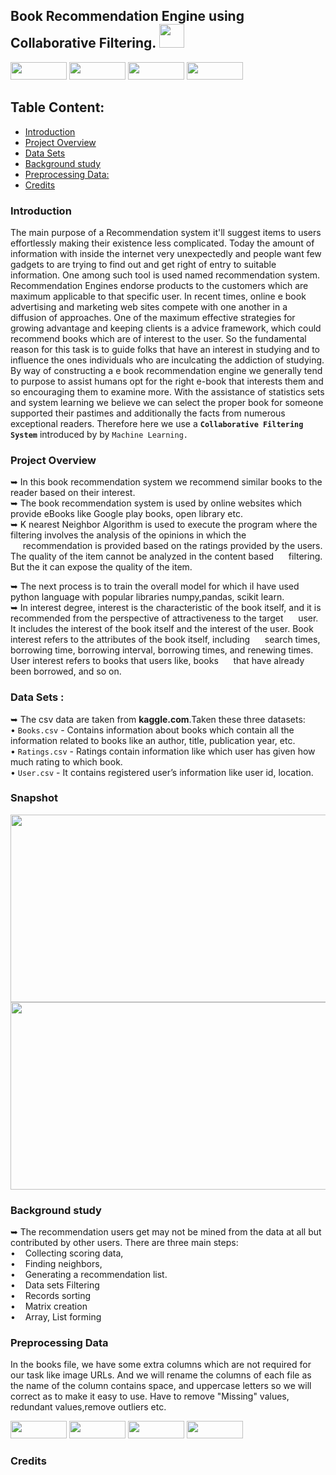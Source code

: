 ## Book Recommendation Engine using Collaborative Filtering. <img src="https://user-images.githubusercontent.com/125151906/224496762-9150fdb0-e860-4f11-b4da-27202fdb154d.png" width="40px;" height="38px;">
<p>
<img src="https://img.shields.io/badge/python-3670A0?style=flat-square&logo=python&logoColor=ffdd54" width="90px;" height="28px;">
<img src="https://img.shields.io/badge/flask-%23000.svg?style=flat-square&logo=flask&logoColor=white" width="90px;" height="28px;">
<img src="https://img.shields.io/badge/numpy-%23013243.svg?style=flat-square&logo=numpy&logoColor=white" width="90px;" height="28px;">
<img src="https://img.shields.io/badge/pandas-%23150458.svg?style=flat-square&logo=pandas&logoColor=white" width="90px;" height="28px;">
       
## Table Content:
- [Introduction](https://awesomeopensource.com/project/elangosundar/awesome-README-templates)
- [Project Overview](https://awesomeopensource.com/project/elangosundar/awesome-README-templates)
- [Data Sets](https://awesomeopensource.com/project/elangosundar/awesome-README-templates)
- [Background study](https://awesomeopensource.com/project/elangosundar/awesome-README-templates)
- [Preprocessing Data:](https://awesomeopensource.com/project/elangosundar/awesome-README-templates)
- [Credits](https://awesomeopensource.com/project/elangosundar/awesome-README-templates)

### Introduction 
The main purpose of a Recommendation system it'll suggest items to users effortlessly making their existence less complicated. Today the amount of information with inside the internet very unexpectedly and people want few gadgets to are trying to find out and get right of entry to suitable information. One among such tool is used named recommendation system. Recommendation Engines endorse products to the customers which are maximum applicable to that specific user. In recent times, online e book advertising and marketing web sites compete with one another in a diffusion of approaches. One of the maximum effective strategies for growing advantage and keeping clients is a advice framework, which could recommend books which are of interest to the user. So the fundamental reason for this task is to guide folks that have an interest in studying and to influence the ones individuals who are inculcating the addiction of studying. By way of constructing a e book recommendation engine we generally tend to purpose to assist humans opt for the right e-book that interests them and so encouraging them to examine more. With the assistance of statistics sets and system learning we believe we can select the proper book for someone supported their pastimes and additionally the facts from numerous exceptional readers. Therefore here we use a <code><b>Collaborative Filtering System</b></code> introduced by by <code>Machine Learning.</code>

### Project Overview
➥	In this book recommendation system we recommend similar books to the reader based on their interest.<br>
➥	The book recommendation system is used by online websites which provide eBooks like Google play books, open library etc.<br>
➥	K nearest Neighbor Algorithm is used to execute the program where the filtering involves the analysis of the opinions in which the &nbsp;&nbsp;&nbsp;&nbsp;&nbsp;recommendation is provided based on the ratings provided by the users. The quality of the item cannot be analyzed in the content based  &nbsp;&nbsp;&nbsp;&nbsp;&nbsp;filtering. But the it can expose the quality of the item.<br>

➥ The next process is to train the overall model for which iI have used python language with popular libraries numpy,pandas, scikit learn.   
➥ In interest degree, interest is the characteristic of the book itself, and it is recommended from the perspective of attractiveness to the target &nbsp;&nbsp;&nbsp;&nbsp;&nbsp;user. It includes the interest of the book itself and the interest of the user. Book interest refers to the attributes of the book itself, including &nbsp;&nbsp;&nbsp;&nbsp;&nbsp;search times, borrowing time, borrowing interval, borrowing times, and renewing times. User interest refers to books that users like, books &nbsp;&nbsp;&nbsp;&nbsp;&nbsp;that have already been borrowed, and so on.
### Data Sets :
➥	The csv data are taken from <b>kaggle.com</b>.Taken these three datasets:<br>
       • <code>Books.csv</code> - Contains information about books which contain all the information related to books like an author, title, publication year, etc.<br>• <code>Ratings.csv</code> - Ratings contain information like which user has given how much rating to which book.<br>•  <code>User.csv</code> - It contains registered user’s information like user id, location.
      
### Snapshot
<img src="https://user-images.githubusercontent.com/125151906/225389348-3e5c500b-d85f-4a00-9008-f2c5023abd7f.png" width="600px;" height="300px;">
<img src="https://user-images.githubusercontent.com/125151906/225389134-6bb352b1-0e92-4192-b4a4-4b3b63cd5a47.png" width="600px;" height="300px;">


### Background study   
➥ The recommendation users get may not be mined from the data at all but contributed by other users. There are three main steps:<br>
• &nbsp;&nbsp;	Collecting scoring data, <br>
• &nbsp;&nbsp;	Finding neighbors, <br>
• &nbsp;&nbsp;	Generating a recommendation list.<br>
• &nbsp;&nbsp;	Data sets Filtering<br>
• &nbsp;&nbsp;	Records sorting<br>
• &nbsp;&nbsp;	Matrix creation<br>
• &nbsp;&nbsp;	Array, List forming<br>

### Preprocessing Data 
In the books file, we have some extra columns which are not required for our task like image URLs. And we will rename the columns of each file as the name of the column contains space, and uppercase letters so we will correct as to make it easy to use.
Have to remove "Missing" values, redundant values,remove outliers etc.



<img src="https://user-images.githubusercontent.com/125151906/224793907-d220b199-f846-460a-a58c-863a7eafd9d1.png" width="90px;" height="28px;">
<img src="https://user-images.githubusercontent.com/125151906/224793390-61b56d1a-0068-4ec6-9f24-dcb750ee1070.png" width="90px;" height="28px;">
<img src="https://user-images.githubusercontent.com/125151906/224798237-35e56356-6e78-4c31-bbae-f9f7f46f6bc2.png" width="90px;" height="28px;">
<img src="https://img.shields.io/badge/bootstrap-%23563D7C.svg?style=flat-square&logo=bootstrap&logoColor=white" width="90px;" height="28px;">
</p>

### Credits




